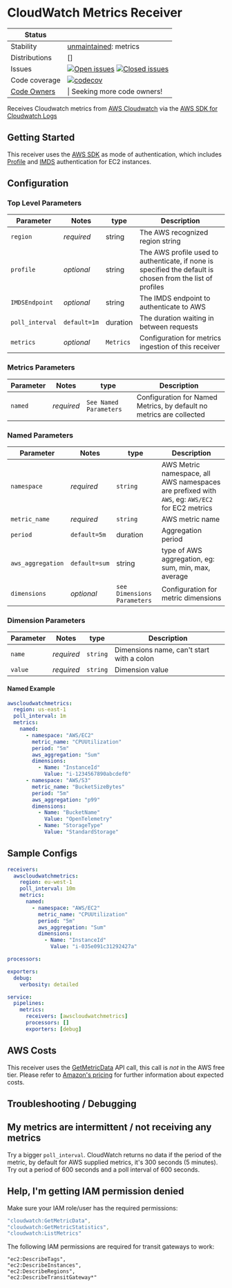 # CloudWatch Metrics Receiver

<!-- status autogenerated section -->
| Status        |           |
| ------------- |-----------|
| Stability     | [unmaintained]: metrics   |
| Distributions | [] |
| Issues        | [![Open issues](https://img.shields.io/github/issues-search/open-telemetry/opentelemetry-collector-contrib?query=is%3Aissue%20is%3Aopen%20label%3Areceiver%2Fawscloudwatchmetrics%20&label=open&color=orange&logo=opentelemetry)](https://github.com/open-telemetry/opentelemetry-collector-contrib/issues?q=is%3Aopen+is%3Aissue+label%3Areceiver%2Fawscloudwatchmetrics) [![Closed issues](https://img.shields.io/github/issues-search/open-telemetry/opentelemetry-collector-contrib?query=is%3Aissue%20is%3Aclosed%20label%3Areceiver%2Fawscloudwatchmetrics%20&label=closed&color=blue&logo=opentelemetry)](https://github.com/open-telemetry/opentelemetry-collector-contrib/issues?q=is%3Aclosed+is%3Aissue+label%3Areceiver%2Fawscloudwatchmetrics) |
| Code coverage | [![codecov](https://codecov.io/github/open-telemetry/opentelemetry-collector-contrib/graph/main/badge.svg?component=receiver_awscloudwatchmetrics)](https://app.codecov.io/gh/open-telemetry/opentelemetry-collector-contrib/tree/main/?components%5B0%5D=receiver_awscloudwatchmetrics&displayType=list) |
| [Code Owners](https://github.com/open-telemetry/opentelemetry-collector-contrib/blob/main/CONTRIBUTING.md#becoming-a-code-owner)    |  \| Seeking more code owners! |

[unmaintained]: https://github.com/open-telemetry/opentelemetry-collector/blob/main/docs/component-stability.md#unmaintained
<!-- end autogenerated section -->

Receives Cloudwatch metrics from [AWS Cloudwatch](https://aws.amazon.com/cloudwatch/) via the [AWS SDK for Cloudwatch Logs](https://docs.aws.amazon.com/sdk-for-go/api/service/cloudwatchlogs/)

## Getting Started

This receiver uses the [AWS SDK](https://aws.github.io/aws-sdk-go-v2/docs/configuring-sdk/) as mode of authentication, which includes [Profile](https://docs.aws.amazon.com/cli/latest/userguide/cli-chap-configure.html) and [IMDS](https://docs.aws.amazon.com/AWSEC2/latest/UserGuide/ec2-instance-metadata.html) authentication for EC2 instances.

## Configuration

### Top Level Parameters

| Parameter       | Notes      | type   | Description                                                                                                                                                                                                                                                                       |
| --------------- | ---------- | ------ | --------------------------------------------------------------------------------------------------------------------------------------------------------------------------------------------------------------------------------------------------------------------------------- |
| `region`        | *required* | string | The AWS recognized region string  |
| `profile`       | *optional* | string | The AWS profile used to authenticate, if none is specified the default is chosen from the list of profiles  |
| `IMDSEndpoint`  | *optional* | string | The IMDS endpoint to authenticate to AWS  |                                                                                                                                 
| `poll_interval`   | `default=1m` | duration   | The duration waiting in between requests | 
| `metrics`          | *optional* | `Metrics` | Configuration for metrics ingestion of this receiver    |

### Metrics Parameters


| Parameter                | Notes        | type                   | Description                                                                                |
| ------------------------ | ------------ | ---------------------- | ------------------------------------------------------------------------------------------ |
| `named`                 | *required*   | `See Named Parameters` | Configuration for Named Metrics, by default no metrics are collected |


### Named Parameters

| Parameter                | Notes        | type                   | Description                                                                                |
| ------------------------ | ------------ | ---------------------- | ------------------------------------------------------------------------------------------ |
| `namespace`                 | *required*   | `string` | AWS Metric namespace, all AWS namespaces are prefixed with `AWS`, eg: `AWS/EC2` for EC2 metrics |
| `metric_name` | *required* | `string` | AWS metric name |
| `period` | `default=5m` | duration | Aggregation period |
| `aws_aggregation` | `default=sum` | string | type of AWS aggregation, eg: sum, min, max, average |
| `dimensions` | *optional* | `see Dimensions Parameters` | Configuration for metric dimensions |

### Dimension Parameters

| Parameter                | Notes        | type                   | Description                                                                                |
| ------------------------ | ------------ | ---------------------- | ------------------------------------------------------------------------------------------ |
| `name`                 | *required*   | `string` | Dimensions name, can't start with a colon |
| `value` | *required* | `string` | Dimension value |


#### Named Example

```yaml
awscloudwatchmetrics:
  region: us-east-1
  poll_interval: 1m
  metrics:
    named:
      - namespace: "AWS/EC2"
        metric_name: "CPUUtilization"
        period: "5m"
        aws_aggregation: "Sum"
        dimensions:
          - Name: "InstanceId"
            Value: "i-1234567890abcdef0"
      - namespace: "AWS/S3"
        metric_name: "BucketSizeBytes"
        period: "5m"
        aws_aggregation: "p99"
        dimensions:
          - Name: "BucketName"
            Value: "OpenTelemetry"
          - Name: "StorageType"
            Value: "StandardStorage"
```

## Sample Configs

```yaml
receivers:
  awscloudwatchmetrics:
    region: eu-west-1
    poll_interval: 10m
    metrics:
      named:
        - namespace: "AWS/EC2"
          metric_name: "CPUUtilization"
          period: "5m"
          aws_aggregation: "Sum"
          dimensions:
            - Name: "InstanceId"
              Value: "i-035e091c31292427a"

processors:

exporters:
  debug:
    verbosity: detailed

service:
  pipelines:
    metrics:
      receivers: [awscloudwatchmetrics]
      processors: []
      exporters: [debug]
```

## AWS Costs

This receiver uses the [GetMetricData](https://docs.aws.amazon.com/AmazonCloudWatch/latest/APIReference/API_GetMetricData.html) API call, this call is *not* in the AWS free tier. Please refer to [Amazon's pricing](https://aws.amazon.com/cloudwatch/pricing/) for further information about expected costs.


[alpha]:https://github.com/open-telemetry/opentelemetry-collector#alpha
[contrib]:https://github.com/open-telemetry/opentelemetry-collector-releases/tree/main/distributions/otelcol-contrib
[Issue]:https://github.com/open-telemetry/opentelemetry-collector-contrib/issues/15667

## Troubleshooting / Debugging

## My metrics are intermittent / not receiving any metrics

Try a bigger `poll_interval`. CloudWatch returns no data if the period of the metric, by default for AWS supplied metrics, it's 300 seconds (5 minutes). Try out a period of 600 seconds and a poll interval of 600 seconds.

## Help, I'm getting IAM permission denied

Make sure your IAM role/user has the required permissions:

```yaml
"cloudwatch:GetMetricData",
"cloudwatch:GetMetricStatistics",
"cloudwatch:ListMetrics"
```

The following IAM permissions are required for transit gateways to work:

```
"ec2:DescribeTags",
"ec2:DescribeInstances",
"ec2:DescribeRegions",
"ec2:DescribeTransitGateway*"
```

